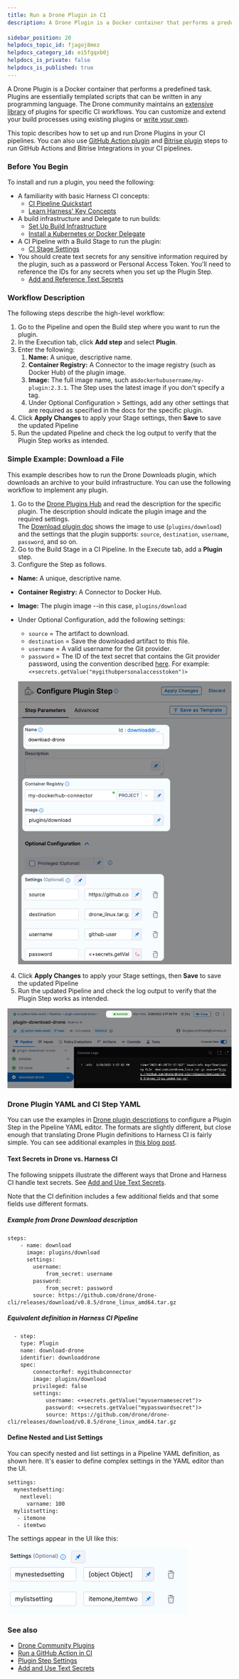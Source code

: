 ```yaml
---
title: Run a Drone Plugin in CI
description: A Drone Plugin is a Docker container that performs a predefined task.

sidebar_position: 20
helpdocs_topic_id: fjagoj8mez
helpdocs_category_id: ei5fgqxb0j
helpdocs_is_private: false
helpdocs_is_published: true
---
```


A Drone Plugin is a Docker container that performs a predefined task. Plugins are essentially templated scripts that can be written in any programming language. The Drone community maintains an [extensive library](https://plugins.drone.io/) of plugins for specific CI workflows. You can customize and extend your build processes using existing plugins or [write your own](https://harness.io/blog/continuous-integration/write-first-plugin-for-cie/).

This topic describes how to set up and run Drone Plugins in your CI pipelines. You can also use [GitHub Action plugin](../../ci-technical-reference/ci-github-action-step.md) and [Bitrise plugin](../../ci-technical-reference/ci-bitrise-plugin.md) steps to run GitHub Actions and Bitrise Integrations in your CI pipelines.

### Before You Begin

To install and run a plugin, you need the following:

* A familiarity with basic Harness CI concepts:
	+ [CI Pipeline Quickstart](../../ci-quickstarts/ci-pipeline-quickstart.md)
	+ [Learn Harness' Key Concepts](../../../getting-started/learn-harness-key-concepts.md)
* A build infrastructure and Delegate to run builds:
	+ [Set Up Build Infrastructure](/docs/category/set-up-build-infrastructure)
	+ [Install a Kubernetes or Docker Delegate](../../../platform/2_Delegates/install-delegates/install-a-delegate.md)
* A CI Pipeline with a Build Stage to run the plugin:
	+ [CI Stage Settings](../../ci-technical-reference/ci-stage-settings.md)
* You should create text secrets for any sensitive information required by the plugin, such as a password or Personal Access Token. You'll need to reference the IDs for any secrets when you set up the Plugin Step.
	+ [Add and Reference Text Secrets](../../../platform/6_Security/2-add-use-text-secrets.md)

### Workflow Description

The following steps describe the high-level workflow:

1. Go to the Pipeline and open the Build step where you want to run the plugin.
2. In the Execution tab, click **Add step** and select **Plugin**.
3. Enter the following:
	1. **Name:** A unique, descriptive name.
	2. **Container Registry:** A Connector to the image registry (such as Docker Hub) of the plugin image.
	3. **Image:** The full image name, such as`dockerhubusername/my-plugin:2.3.1`. The Step uses the latest image if you don't specify a tag.
	4. Under Optional Configuration > Settings, add any other settings that are required as specified in the docs for the specific plugin.
4. Click **Apply Changes** to apply your Stage settings, then **Save** to save the updated Pipeline
5. Run the updated Pipeline and check the log output to verify that the Plugin Step works as intended.

### Simple Example: Download a File

This example describes how to run the Drone Downloads plugin, which downloads an archive to your build infrastructure. You can use the following workflow to implement any plugin.

1. Go to the [Drone Plugins Hub](https://plugins.drone.io/) and read the description for the specific plugin. The description should indicate the plugin image and the required settings.  
The [Download plugin doc](https://plugins.drone.io/plugins/download) shows the image to use (`plugins/download`) and the settings that the plugin supports: `source`, `destination`, `username`, `password`, and so on.
2. Go to the Build Stage in a CI Pipeline. In the Execute tab, add a **Plugin** step.
3. Configure the Step as follows.
* **Name:** A unique, descriptive name.
* **Container Registry:** A Connector to Docker Hub.
* **Image:** The plugin image --in this case, `plugins/download`
* Under Optional Configuration, add the following settings:
	+ `source` = The artifact to download.
	+ `destination` = Save the downloaded artifact to this file.
	+ `username` = A valid username for the Git provider.
	+ `password` = The ID of the text secret that contains the Git provider password, using the convention described [here](../../../platform/6_Security/2-add-use-text-secrets.md#step-3-reference-the-encrypted-text-by-identifier). For example: `<+secrets.getValue("mygithubpersonalaccesstoken")>`
  
   ![](./static/run-a-drone-plugin-in-ci-00.png)
   
4. Click **Apply Changes** to apply your Stage settings, then **Save** to save the updated Pipeline
5. Run the updated Pipeline and check the log output to verify that the Plugin Step works as intended.

  ![](./static/run-a-drone-plugin-in-ci-01.png)

### Drone Plugin YAML and CI Step YAML

You can use the examples in [Drone plugin descriptions](https://plugins.drone.io/) to configure a Plugin Step in the Pipeline YAML editor. The formats are slightly different, but close enough that translating Drone Plugin definitions to Harness CI is fairly simple. You can see additional examples in [this blog post](https://harness.io/blog/continuous-integration/github-actions-support-harness-ci/).

#### Text Secrets in Drone vs. Harness CI

The following snippets illustrate the different ways that Drone and Harness CI handle text secrets. See [Add and Use Text Secrets](../../../platform/6_Security/2-add-use-text-secrets.md).

Note that the CI definition includes a few additional fields and that some fields use different formats.


##### Example from Drone Download description

```
steps:
    - name: download
	  image: plugins/download
	  settings:    
	    username:     
		    from_secret: username
		password:      
			from_secret: password
		source: https://github.com/drone/drone-cli/releases/download/v0.8.5/drone_linux_amd64.tar.gz                                  
```

##### Equivalent definition in Harness CI Pipeline

```
  - step:
    type: Plugin
	name: download-drone
	identifier: downloaddrone
	spec:            
	    connectorRef: mygithubconnector            
		image: plugins/download
		privileged: false
		settings:
		    username: <+secrets.getValue("myusernamesecret")>
			password: <+secrets.getValue("mypasswordsecret")>
			source: https://github.com/drone/drone-cli/releases/download/v0.8.5/drone_linux_amd64.tar.gz
```


#### Define Nested and List Settings

You can specify nested and list settings in a Pipeline YAML definition, as shown here. It's easier to define complex settings in the YAML editor than the UI.


```
settings:  
  mynestedsetting:  
    nextlevel:   
      varname: 100  
  mylistsetting:  
   - itemone   
   - itemtwo
```
The settings appear in the UI like this:

![](./static/run-a-drone-plugin-in-ci-02.png)

### See also

* [Drone Community Plugins](https://plugins.drone.io/)
* [Run a GitHub Action in CI](run-a-git-hub-action-in-cie.md)
* [Plugin Step Settings](../../ci-technical-reference/plugin-step-settings-reference.md)
* [Add and Use Text Secrets](../../../platform/6_Security/2-add-use-text-secrets.md)

